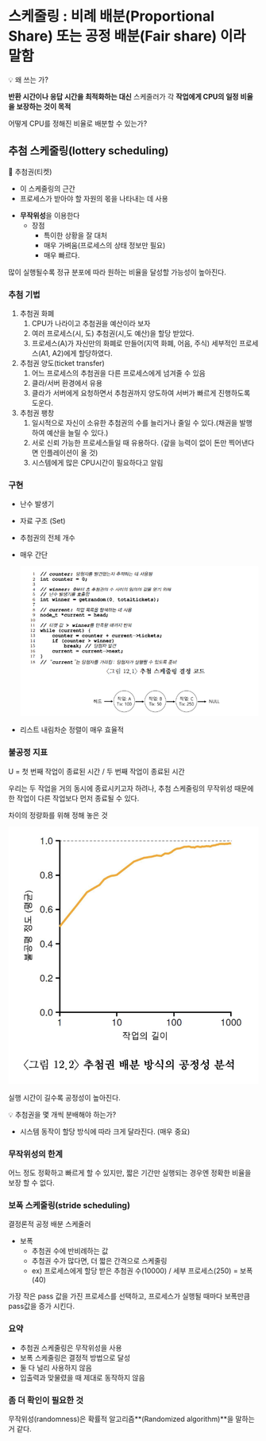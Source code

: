 # 스케줄링 : 비례 배분(Proportional Share) 또는 공정 배분(Fair share) 이라 말함

<aside>
💡 왜 쓰는 가?

**반환 시간이나 응답 시간을 최적화하는 대신** 스케줄러가 각 **작업에게 CPU의 일정 비율을 보장하는 것이 목적**

어떻게 CPU를 정해진 비율로 배분할 수 있는가?

</aside>

## 추첨 스케줄링(lottery scheduling)

<aside>
🎫 추첨권(티켓)

- 이 스케줄링의 근간
- 프로세스가 받아야 할 자원의 몫을 나타내는 데 사용
</aside>

- **무작위성**을 이용한다
    - 장점
        - 특이한 상황을 잘 대처
        - 매우 가벼움(프로세스의 상태 정보만 필요)
        - 매우 빠르다.

많이 실행될수록 정규 분포에 따라 원하는 비율을 달성할 가능성이 높아진다.

### 추첨 기법

1. 추첨권 화폐
    1. CPU가 나라이고 추첨권을 예산이라 보자
    2. 여러 프로세스(시, 도) 추첨권(시,도 예산)을 할당 받았다.
    3. 프로세스(A)가 자신만의 화폐로 만들어(지역 화폐, 어음, 주식) 세부적인 프로세스(A1, A2)에게 할당하였다. 
2. 추첨권 양도(ticket transfer)
    1. 어느 프로세스의 추첨권을 다른 프로세스에게 넘겨줄 수 있음
    2. 클라/서버 환경에서 유용
    3. 클라가 서버에게 요청하면서 추첨권까지 양도하여 서버가 빠르게 진행하도록 도운다. 
3. 추첨권 팽창
    1. 일시적으로 자신이 소유한 추첨권의 수를 늘리거나 줄일 수 있다.(채권을 발행하여 예산을 늘릴 수 있다.)
    2. 서로 신뢰 가능한 프로세스들일 때 유용하다. (갚을 능력이 없이 돈만 찍어낸다면 인플레이션이 올 것)
    3. 시스템에게 많은 CPU시간이 필요하다고 알림 

### 구현

- 난수 발생기
- 자료 구조 (Set)
- 추첨권의 전체 개수
- 매우 간단
    
    ![Untitled](image\code.png)
    
- 리스트 내림차순 정렬이 매우 효율적

### 불공정 지표

U = 첫 번째 작업이 종료된 시간 / 두 번째 작업이 종료된 시간 

우리는 두 작업을 거의 동시에 종료시키고자 하려나, 추첨 스케줄링의 무작위성 때문에 한 작업이 다른 작업보다 먼저 종료될 수 있다.

차이의 정량화를 위해 정해 놓은 것 

![Untitled](image\lottery_scheduling_img_12_2.png)

실행 시간이 길수록 공정성이 높아진다. 

<aside>
💡 추첨권을 몇 개씩 분배해야 하는가?

- 시스템 동작이 할당 방식에 따라 크게 달라진다. (매우 중요)
</aside>

### 무작위성의 한계

어느 정도 정확하고 빠르게 할 수 있지만, 짧은 기간만 실행되는 경우엔 정확한 비율을 보장 할 수 없다.

### 보폭 스케줄링(stride scheduling)

결정론적 공정 배분 스케줄러

- 보폭
    - 추첨권 수에 반비례하는 값
    - 추첨권 수가 많다면, 더 짧은 간격으로 스케줄링
    - ex) 프로세스에게 할당 받은 추첨권 수(10000) / 세부 프로세스(250) = 보폭(40)

가장 작은 pass 값을 가진 프로세스를 선택하고, 프로세스가 실행될 때마다 보폭만큼 pass값을 증가 시킨다.

### 요약

- 추첨권 스케줄링은 무작위성을 사용
- 보폭 스케줄링은 결정적 방법으로 달성
- 둘 다 널리 사용하지 않음
- 입출력과 맞물렸을 때 제대로 동작하지 않음

### 좀 더 확인이 필요한 것

무작위성(randomness)은 확률적 알고리즘**(Randomized algorithm)**을 말하는 거 같다.
